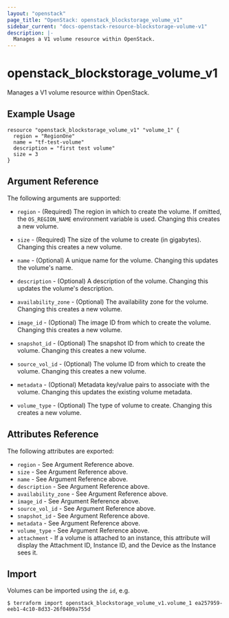 ```yaml
---
layout: "openstack"
page_title: "OpenStack: openstack_blockstorage_volume_v1"
sidebar_current: "docs-openstack-resource-blockstorage-volume-v1"
description: |-
  Manages a V1 volume resource within OpenStack.
---
```


# openstack\_blockstorage\_volume_v1

Manages a V1 volume resource within OpenStack.

## Example Usage

```
resource "openstack_blockstorage_volume_v1" "volume_1" {
  region = "RegionOne"
  name = "tf-test-volume"
  description = "first test volume"
  size = 3
}
```

## Argument Reference

The following arguments are supported:

* `region` - (Required) The region in which to create the volume. If
    omitted, the `OS_REGION_NAME` environment variable is used. Changing this
    creates a new volume.

* `size` - (Required) The size of the volume to create (in gigabytes). Changing
    this creates a new volume.

* `name` - (Optional) A unique name for the volume. Changing this updates the
    volume's name.

* `description` - (Optional) A description of the volume. Changing this updates
    the volume's description.

* `availability_zone` - (Optional) The availability zone for the volume.
    Changing this creates a new volume.

* `image_id` - (Optional) The image ID from which to create the volume.
    Changing this creates a new volume.

* `snapshot_id` - (Optional) The snapshot ID from which to create the volume.
    Changing this creates a new volume.

* `source_vol_id` - (Optional) The volume ID from which to create the volume.
    Changing this creates a new volume.

* `metadata` - (Optional) Metadata key/value pairs to associate with the volume.
    Changing this updates the existing volume metadata.

* `volume_type` - (Optional) The type of volume to create.
    Changing this creates a new volume.

## Attributes Reference

The following attributes are exported:

* `region` - See Argument Reference above.
* `size` - See Argument Reference above.
* `name` - See Argument Reference above.
* `description` - See Argument Reference above.
* `availability_zone` - See Argument Reference above.
* `image_id` - See Argument Reference above.
* `source_vol_id` - See Argument Reference above.
* `snapshot_id` - See Argument Reference above.
* `metadata` - See Argument Reference above.
* `volume_type` - See Argument Reference above.
* `attachment` - If a volume is attached to an instance, this attribute will
    display the Attachment ID, Instance ID, and the Device as the Instance
    sees it.

## Import

Volumes can be imported using the `id`, e.g.

```
$ terraform import openstack_blockstorage_volume_v1.volume_1 ea257959-eeb1-4c10-8d33-26f0409a755d
```
